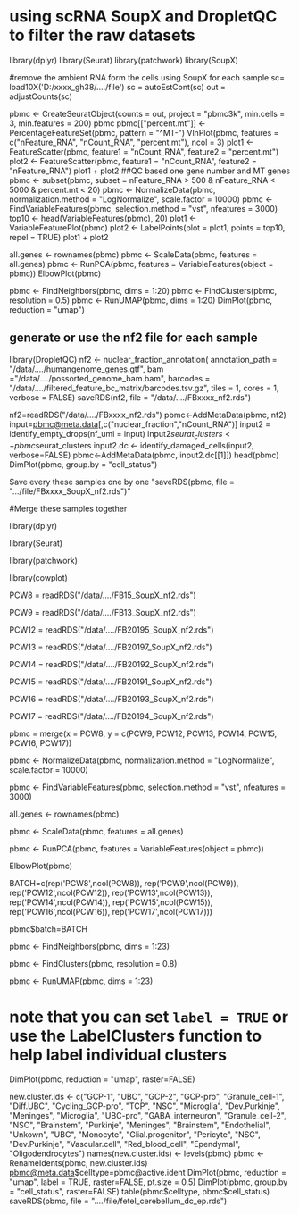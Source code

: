 # using scRNA SoupX and DropletQC to filter the raw datasets 

library(dplyr)
library(Seurat)
library(patchwork)
library(SoupX)

#remove the ambient RNA form the cells using SoupX for each sample
sc= load10X('D:/xxxx_gh38/..../file')
sc = autoEstCont(sc)
out = adjustCounts(sc)

pbmc <- CreateSeuratObject(counts = out, project = "pbmc3k", min.cells = 3, min.features = 200)
pbmc
pbmc[["percent.mt"]] <- PercentageFeatureSet(pbmc, pattern = "^MT-")
VlnPlot(pbmc, features = c("nFeature_RNA", "nCount_RNA", "percent.mt"), ncol = 3)
plot1 <- FeatureScatter(pbmc, feature1 = "nCount_RNA", feature2 = "percent.mt")
plot2 <- FeatureScatter(pbmc, feature1 = "nCount_RNA", feature2 = "nFeature_RNA")
plot1 + plot2
##QC based one gene number and MT genes
pbmc <- subset(pbmc, subset = nFeature_RNA > 500 & nFeature_RNA < 5000 & percent.mt < 20)
pbmc <- NormalizeData(pbmc, normalization.method = "LogNormalize", scale.factor = 10000)
pbmc <- FindVariableFeatures(pbmc, selection.method = "vst", nfeatures = 3000)
top10 <- head(VariableFeatures(pbmc), 20)
plot1 <- VariableFeaturePlot(pbmc)
plot2 <- LabelPoints(plot = plot1, points = top10, repel = TRUE)
plot1 + plot2

all.genes <- rownames(pbmc)
pbmc <- ScaleData(pbmc, features = all.genes)
pbmc <- RunPCA(pbmc, features = VariableFeatures(object = pbmc))
ElbowPlot(pbmc)

pbmc <- FindNeighbors(pbmc, dims = 1:20)
pbmc <- FindClusters(pbmc, resolution = 0.5)
pbmc <- RunUMAP(pbmc, dims = 1:20)
DimPlot(pbmc, reduction = "umap")

## generate or use the nf2 file for each sample

library(DropletQC)
nf2 <- nuclear_fraction_annotation(
  annotation_path = "/data/..../humangenome_genes.gtf",
  bam ="/data/..../possorted_genome_bam.bam",
  barcodes = "/data/..../filtered_feature_bc_matrix/barcodes.tsv.gz",
  tiles = 1, cores = 1, verbose = FALSE)
saveRDS(nf2, file = "/data/..../FBxxxx_nf2.rds")

nf2=readRDS("/data/..../FBxxxx_nf2.rds")
pbmc<-AddMetaData(pbmc, nf2)
input=pbmc@meta.data[,c("nuclear_fraction","nCount_RNA")]
input2 = identify_empty_drops(nf_umi = input)
input2$seurat_clusters <- pbmc$seurat_clusters
input2.dc <- identify_damaged_cells(input2, verbose=FALSE)
pbmc<-AddMetaData(pbmc, input2.dc[[1]])
head(pbmc)
DimPlot(pbmc, group.by = "cell_status")

Save every these samples one by one "saveRDS(pbmc, file = ".../file/FBxxxx_SoupX_nf2.rds")"


#Merge these samples together

library(dplyr)

library(Seurat)

library(patchwork)

library(cowplot)

PCW8 = readRDS("/data/..../FB15_SoupX_nf2.rds")

PCW9 = readRDS("/data/..../FB13_SoupX_nf2.rds")

PCW12 = readRDS("/data/..../FB20195_SoupX_nf2.rds")

PCW13 = readRDS("/data/..../FB20197_SoupX_nf2.rds")

PCW14 = readRDS("/data/..../FB20192_SoupX_nf2.rds")

PCW15 = readRDS("/data/..../FB20191_SoupX_nf2.rds")

PCW16 = readRDS("/data/..../FB20193_SoupX_nf2.rds")

PCW17 = readRDS("/data/..../FB20194_SoupX_nf2.rds")

pbmc = merge(x = PCW8, y = c(PCW9, PCW12, PCW13, PCW14, PCW15, PCW16, PCW17))

pbmc <- NormalizeData(pbmc, normalization.method = "LogNormalize", scale.factor = 10000)

pbmc <- FindVariableFeatures(pbmc, selection.method = "vst", nfeatures = 3000)

all.genes <- rownames(pbmc)

pbmc <- ScaleData(pbmc, features = all.genes)


pbmc <- RunPCA(pbmc, features = VariableFeatures(object = pbmc))


ElbowPlot(pbmc)


BATCH=c(rep('PCW8',ncol(PCW8)),
        rep('PCW9',ncol(PCW9)),
        rep('PCW12',ncol(PCW12)),
        rep('PCW13',ncol(PCW13)),
        rep('PCW14',ncol(PCW14)),
        rep('PCW15',ncol(PCW15)),
        rep('PCW16',ncol(PCW16)), 
        rep('PCW17',ncol(PCW17)))

pbmc$batch=BATCH


pbmc <- FindNeighbors(pbmc, dims = 1:23)

pbmc <- FindClusters(pbmc, resolution = 0.8)

pbmc <- RunUMAP(pbmc, dims = 1:23)
# note that you can set `label = TRUE` or use the LabelClusters function to help label individual clusters

DimPlot(pbmc, reduction = "umap", raster=FALSE)

new.cluster.ids <- c("GCP-1", "UBC", "GCP-2", "GCP-pro", "Granule_cell-1", "Diff.UBC", "Cycling_GCP-pro", "TCP", "NSC", "Microglia", "Dev.Purkinje", "Meninges", "Microglia", "UBC-pro", "GABA_interneuron", "Granule_cell-2", "NSC", "Brainstem", "Purkinje", "Meninges", "Brainstem", "Endothelial", "Unkown", "UBC", "Monocyte", "Glial.progenitor", "Pericyte", "NSC", "Dev.Purkinje", "Vascular.cell", "Red_blood_cell", "Ependymal", "Oligodendrocytes")
names(new.cluster.ids) <- levels(pbmc)
pbmc <- RenameIdents(pbmc, new.cluster.ids)
pbmc@meta.data$celltype=pbmc@active.ident
DimPlot(pbmc, reduction = "umap", label = TRUE, raster=FALSE, pt.size = 0.5)
DimPlot(pbmc, group.by = "cell_status", raster=FALSE)
table(pbmc$celltype, pbmc$cell_status)
saveRDS(pbmc, file = "..../file/fetel_cerebellum_dc_ep.rds")
